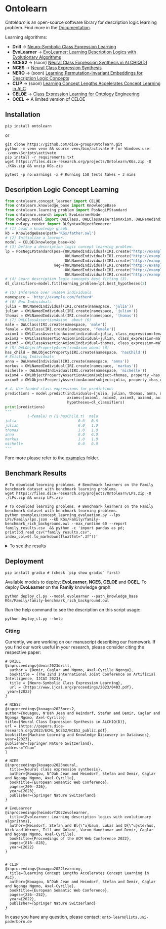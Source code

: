 # Ontolearn

*Ontolearn* is an open-source software library for description logic learning problem.
Find more in the [Documentation](https://ontolearn-docs-dice-group.netlify.app/usage/01_introduction).

Learning algorithms: 
- **Drill** &rarr; [Neuro-Symbolic Class Expression Learning](https://www.ijcai.org/proceedings/2023/0403.pdf)
- **EvoLearner** &rarr; [EvoLearner: Learning Description Logics with Evolutionary Algorithms](https://dl.acm.org/doi/abs/10.1145/3485447.3511925)
- **NCES2** &rarr; (soon) [Neural Class Expression Synthesis in ALCHIQ(D)](https://papers.dice-research.org/2023/ECML_NCES2/NCES2_public.pdf)
- **NCES** &rarr; [Neural Class Expression Synthesis](https://link.springer.com/chapter/10.1007/978-3-031-33455-9_13) 
- **NERO** &rarr; (soon) [Learning Permutation-Invariant Embeddings for Description Logic Concepts](https://link.springer.com/chapter/10.1007/978-3-031-30047-9_9)
- **CLIP** &rarr; (soon) [Learning Concept Lengths Accelerates Concept Learning in ALC](https://link.springer.com/chapter/10.1007/978-3-031-06981-9_14)
- **CELOE** &rarr; [Class Expression Learning for Ontology Engineering](https://www.sciencedirect.com/science/article/abs/pii/S1570826811000023)
- **OCEL** &rarr; A limited version of CELOE

## Installation

```shell
pip install ontolearn 
```
or
```shell
git clone https://github.com/dice-group/Ontolearn.git 
python -m venv venv && source venv/bin/activate # for Windows use: .\venv\Scripts\activate 
pip install -r requirements.txt
wget https://files.dice-research.org/projects/Ontolearn/KGs.zip -O ./KGs.zip && unzip KGs.zip
```

```shell
pytest -p no:warnings -x # Running 158 tests takes ~ 3 mins
```

## Description Logic Concept Learning 
```python
from ontolearn.concept_learner import CELOE
from ontolearn.knowledge_base import KnowledgeBase
from ontolearn.learning_problem import PosNegLPStandard
from ontolearn.search import EvoLearnerNode
from owlapy.model import OWLClass, OWLClassAssertionAxiom, OWLNamedIndividual, IRI, OWLObjectProperty, OWLObjectPropertyAssertionAxiom
from owlapy.render import DLSyntaxObjectRenderer
# (1) Load a knowledge graph.
kb = KnowledgeBase(path='KGs/father.owl')
# (2) Initialize a learner.
model = CELOE(knowledge_base=kb)
# (3) Define a description logic concept learning problem.
lp = PosNegLPStandard(pos={OWLNamedIndividual(IRI.create("http://example.com/father#stefan")),
                           OWLNamedIndividual(IRI.create("http://example.com/father#markus")),
                           OWLNamedIndividual(IRI.create("http://example.com/father#martin"))},
                      neg={OWLNamedIndividual(IRI.create("http://example.com/father#heinz")),
                           OWLNamedIndividual(IRI.create("http://example.com/father#anna")),
                           OWLNamedIndividual(IRI.create("http://example.com/father#michelle"))})
# (4) Learn description logic concepts best fitting (3).
dl_classifiers=model.fit(learning_problem=lp).best_hypotheses(2)

# (5) Inference over unseen individuals
namespace = 'http://example.com/father#'
# (6) New Individuals
julia = OWLNamedIndividual(IRI.create(namespace, 'julia'))
julian = OWLNamedIndividual(IRI.create(namespace, 'julian'))
thomas = OWLNamedIndividual(IRI.create(namespace, 'thomas'))
# (7) OWLClassAssertionAxiom  about (6)
male = OWLClass(IRI.create(namespace, 'male'))
female = OWLClass(IRI.create(namespace, 'female'))
axiom1 = OWLClassAssertionAxiom(individual=julia, class_expression=female)
axiom2 = OWLClassAssertionAxiom(individual=julian, class_expression=male)
axiom3 = OWLClassAssertionAxiom(individual=thomas, class_expression=male)
# (8) OWLObjectPropertyAssertionAxiom about (6)
has_child = OWLObjectProperty(IRI.create(namespace, 'hasChild'))
# Existing Individuals
anna = OWLNamedIndividual(IRI.create(namespace, 'anna'))
markus = OWLNamedIndividual(IRI.create(namespace, 'markus'))
michelle = OWLNamedIndividual(IRI.create(namespace, 'michelle'))
axiom4 = OWLObjectPropertyAssertionAxiom(subject=thomas, property_=has_child, object_=julian)
axiom5 = OWLObjectPropertyAssertionAxiom(subject=julia, property_=has_child, object_=julian)

# 4. Use loaded class expressions for predictions
predictions = model.predict(individuals=[julia, julian, thomas, anna, markus, michelle],
                            axioms=[axiom1, axiom2, axiom3, axiom4, axiom5],
                            hypotheses=dl_classifiers)
print(predictions)
"""
          (¬female) ⊓ (∃ hasChild.⊤)  male
julia                            0.0   0.0
julian                           0.0   1.0
thomas                           1.0   1.0
anna                             0.0   0.0
markus                           1.0   1.0
michelle                         0.0   0.0
"""
```

Fore more please refer to  the [examples](https://github.com/dice-group/Ontolearn/tree/develop/examples) folder.

## Benchmark Results
```shell
# To download learning problems. # Benchmark learners on the Family benchmark dataset with benchmark learning problems.
wget https://files.dice-research.org/projects/Ontolearn/LPs.zip -O ./LPs.zip && unzip LPs.zip
```

```shell
# To download learning problems. # Benchmark learners on the Family benchmark dataset with benchmark learning problems.
python examples/concept_learning_evaluation.py --lps LPs/Family/lps.json --kb KGs/Family/family-benchmark_rich_background.owl --max_runtime 60 --report family_results.csv  && python -c 'import pandas as pd; print(pd.read_csv("family_results.csv", index_col=0).to_markdown(floatfmt=".3f"))'
```
<details> <summary> To see the results </summary>
Each model has 60 second to find a fitting answer. DRILL results are obtained by using F1 score as heuristic function.

### Family Benchmark Results

| LP                 |   F1-OCEL |   RT-OCEL |   F1-CELOE |   RT-CELOE |   F1-Evo |   RT-Evo |   F1-DRILL |   RT-DRILL |   F1-TDL |   RT-TDL |
|:-------------------|----------:|----------:|-----------:|-----------:|---------:|---------:|-----------:|-----------:|---------:|---------:|
| Aunt               |     0.837 |    13.393 |      0.911 |      7.194 |    1.000 |    1.341 |      0.921 |     60.046 |    1.000 |    0.207 |
| Brother            |     1.000 |     0.030 |      1.000 |      0.008 |    1.000 |    0.344 |      1.000 |      0.076 |    1.000 |    0.187 |
| Cousin             |     0.721 |    10.756 |      0.793 |      8.396 |    0.348 |    0.390 |      0.861 |     60.068 |    1.000 |    0.231 |
| Daughter           |     1.000 |     0.026 |      1.000 |      0.008 |    1.000 |    0.358 |      1.000 |      0.122 |    1.000 |    0.210 |
| Father             |     1.000 |     0.004 |      1.000 |      0.002 |    1.000 |    0.419 |      1.000 |      0.008 |    1.000 |    0.213 |
| Granddaughter      |     1.000 |     0.004 |      1.000 |      0.003 |    1.000 |    0.297 |      1.000 |      0.006 |    1.000 |    0.188 |
| Grandfather        |     1.000 |     0.003 |      1.000 |      0.001 |    0.909 |    0.250 |      1.000 |      0.005 |    1.000 |    0.189 |
| Grandgranddaughter |     1.000 |     0.004 |      1.000 |      0.001 |    1.000 |    0.264 |      1.000 |      0.003 |    1.000 |    0.286 |
| Grandgrandfather   |     1.000 |     0.720 |      1.000 |      0.153 |    0.944 |    0.220 |      1.000 |      0.473 |    1.000 |    0.163 |
| Grandgrandmother   |     1.000 |     2.273 |      1.000 |      0.197 |    0.200 |    0.237 |      1.000 |      0.478 |    1.000 |    0.304 |
| Grandgrandson      |     1.000 |     1.801 |      1.000 |      0.159 |    1.000 |    0.277 |      1.000 |      0.600 |    1.000 |    0.174 |
| Grandmother        |     1.000 |     0.008 |      1.000 |      0.002 |    1.000 |    0.270 |      1.000 |      0.007 |    1.000 |    0.191 |
| Grandson           |     1.000 |     0.003 |      1.000 |      0.002 |    1.000 |    0.398 |      1.000 |      0.006 |    1.000 |    0.196 |
| Mother             |     1.000 |     0.004 |      1.000 |      0.002 |    0.510 |    0.287 |      1.000 |      0.008 |    1.000 |    0.220 |
| PersonWithASibling |     1.000 |     0.003 |      1.000 |      0.001 |    0.700 |    0.314 |      0.737 |     60.060 |    1.000 |    0.224 |
| Sister             |     1.000 |     0.003 |      1.000 |      0.001 |    0.800 |    0.269 |      1.000 |      0.051 |    1.000 |    0.197 |
| Son                |     1.000 |     0.004 |      1.000 |      0.002 |    0.556 |    0.273 |      1.000 |      0.008 |    1.000 |    0.209 |
| Uncle              |     0.905 |    17.389 |      0.905 |      6.406 |    0.483 |    0.232 |      0.950 |     60.051 |    1.000 |    0.199 |


### Mutagenesis Benchmark Results
```shell
python examples/concept_learning_evaluation.py --lps LPs/Mutagenesis/lps.json --kb KGs/Mutagenesis/mutagenesis.owl --max_runtime 60 --report mutagenesis_results.csv && python -c 'import pandas as pd; print(pd.read_csv("mutagenesis_results.csv", index_col=0).to_markdown(floatfmt=".3f"))'
```
| LP       |   F1-OCEL |   RT-OCEL |   F1-CELOE |   RT-CELOE |   F1-Evo |   RT-Evo |   F1-DRILL |   RT-DRILL |   F1-TDL |   RT-TDL |
|:---------|----------:|----------:|-----------:|-----------:|---------:|---------:|-----------:|-----------:|---------:|---------:|
| NotKnown |     0.916 |    60.226 |      0.916 |     41.243 |    0.976 |   40.411 |      0.704 |     60.044 |    1.000 |   49.022 |

### Carcinogenesis Benchmark Results
```shell
python examples/concept_learning_evaluation.py --lps LPs/Carcinogenesis/lps.json --kb KGs/Carcinogenesis/carcinogenesis.owl --max_runtime 60 --report carcinogenesis_results.csv  && python -c 'import pandas as pd; print(pd.read_csv("carcinogenesis_results.csv", index_col=0).to_markdown(floatfmt=".3f"))'
```

| LP       |   F1-OCEL |   RT-OCEL |   F1-CELOE |   RT-CELOE |   F1-Evo |   RT-Evo |   F1-DRILL |   RT-DRILL |   F1-TDL |   RT-TDL |
|:---------|----------:|----------:|-----------:|-----------:|---------:|---------:|-----------:|-----------:|---------:|---------:|
| NOTKNOWN |     0.739 |    64.975 |      0.739 |     60.004 |    0.814 |   60.758 |      0.705 |     60.066 |    1.000 |   56.701 |

</details>

## Deployment 

```shell
pip install gradio # (check `pip show gradio` first)
```

Available models to deploy: **EvoLearner**, **NCES**, **CELOE** and **OCEL**.
To deploy **EvoLearner** on the **Family** knowledge graph:
```shell
python deploy_cl.py --model evolearner --path_knowledge_base KGs/Family/family-benchmark_rich_background.owl
```
Run the help command to see the description on this script usage:

```shell
python deploy_cl.py --help
```

### Citing
Currently, we are working on our manuscript describing our framework. 
If you find our work useful in your research, please consider citing the respective paper:
```
# DRILL
@inproceedings{demir2023drill,
  author = {Demir, Caglar and Ngomo, Axel-Cyrille Ngonga},
  booktitle = {The 32nd International Joint Conference on Artificial Intelligence, IJCAI 2023},
  title = {Neuro-Symbolic Class Expression Learning},
  url = {https://www.ijcai.org/proceedings/2023/0403.pdf},
 year={2023}
}

# NCES2
@inproceedings{kouagou2023nces2,
author={Kouagou, N'Dah Jean and Heindorf, Stefan and Demir, Caglar and Ngonga Ngomo, Axel-Cyrille},
title={Neural Class Expression Synthesis in ALCHIQ(D)},
url = {https://papers.dice-research.org/2023/ECML_NCES2/NCES2_public.pdf},
booktitle={Machine Learning and Knowledge Discovery in Databases},
year={2023},
publisher={Springer Nature Switzerland},
address="Cham"
}

# NCES
@inproceedings{kouagou2023neural,
  title={Neural class expression synthesis},
  author={Kouagou, N’Dah Jean and Heindorf, Stefan and Demir, Caglar and Ngonga Ngomo, Axel-Cyrille},
  booktitle={European Semantic Web Conference},
  pages={209--226},
  year={2023},
  publisher={Springer Nature Switzerland}
}

# EvoLearner
@inproceedings{heindorf2022evolearner,
  title={Evolearner: Learning description logics with evolutionary algorithms},
  author={Heindorf, Stefan and Bl{\"u}baum, Lukas and D{\"u}sterhus, Nick and Werner, Till and Golani, Varun Nandkumar and Demir, Caglar and Ngonga Ngomo, Axel-Cyrille},
  booktitle={Proceedings of the ACM Web Conference 2022},
  pages={818--828},
  year={2022}
}


# CLIP
@inproceedings{kouagou2022learning,
  title={Learning Concept Lengths Accelerates Concept Learning in ALC},
  author={Kouagou, N’Dah Jean and Heindorf, Stefan and Demir, Caglar and Ngonga Ngomo, Axel-Cyrille},
  booktitle={European Semantic Web Conference},
  pages={236--252},
  year={2022},
  publisher={Springer Nature Switzerland}
}
```

In case you have any question, please contact:  ```onto-learn@lists.uni-paderborn.de```
